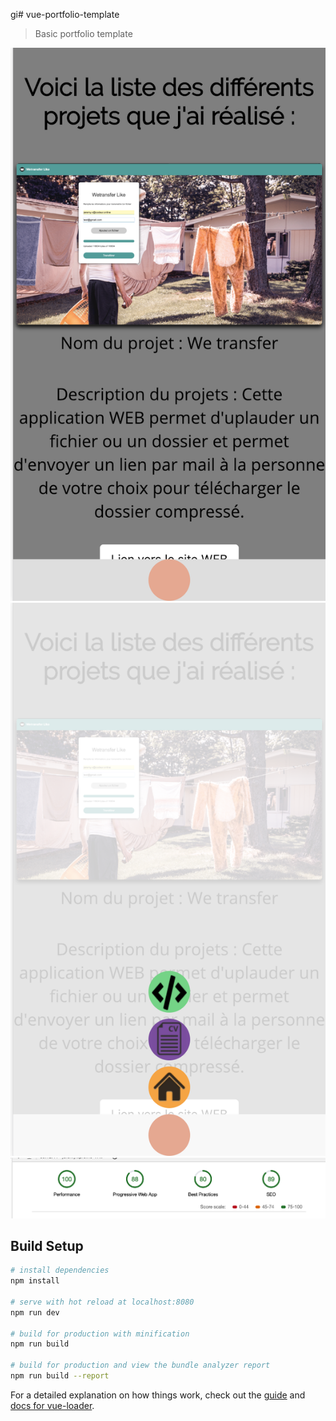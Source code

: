gi# vue-portfolio-template

> Basic portfolio template

![](https://github.com/vitalj/portfolioPWA/blob/master/Capture%20d’écran%202018-10-19%20à%2011.25.15.png?raw=true)
![](https://github.com/vitalj/portfolioPWA/blob/master/Capture%20d’écran%202018-10-19%20à%2011.25.23.png?raw=true)
![](https://github.com/vitalj/portfolioPWA/blob/master/sk3fYD.png?raw=true)


## Build Setup

``` bash
# install dependencies
npm install

# serve with hot reload at localhost:8080
npm run dev

# build for production with minification
npm run build

# build for production and view the bundle analyzer report
npm run build --report
```

For a detailed explanation on how things work, check out the [guide](http://vuejs-templates.github.io/webpack/) and [docs for vue-loader](http://vuejs.github.io/vue-loader).
